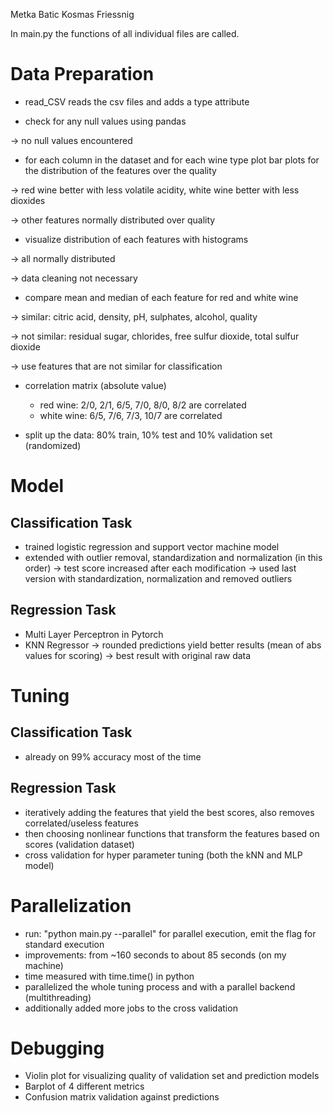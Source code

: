 Metka Batic
Kosmas Friessnig


In main.py the functions of all individual files are called.

#  Data Preparation
- read_CSV reads the csv files and adds a type attribute

- check for any null values using pandas 

-> no null values encountered

- for each column in the dataset and for each wine type plot bar plots for the distribution of the features over the quality

-> red wine better with less volatile acidity, white wine better with less dioxides

-> other features normally distributed over quality

- visualize distribution of each features with histograms

-> all normally distributed

-> data cleaning not necessary

- compare mean and median of each feature for red and white wine

-> similar: citric acid, density, pH, sulphates, alcohol, quality

-> not similar: residual sugar, chlorides, free sulfur dioxide, total sulfur dioxide

-> use features that are not similar for classification

- correlation matrix (absolute value)
    - red wine: 2/0, 2/1, 6/5, 7/0, 8/0, 8/2 are correlated
    - white wine: 6/5, 7/6, 7/3, 10/7 are correlated

- split up the data: 80% train, 10% test and 10% validation set (randomized)

# Model
## Classification Task
- trained logistic regression and support vector machine model
- extended with outlier removal, standardization and normalization (in this order)
-> test score increased after each modification
-> used last version with standardization, normalization and removed outliers

## Regression Task
- Multi Layer Perceptron in Pytorch
- KNN Regressor 
-> rounded predictions yield better results (mean of abs values for scoring)
-> best result with original raw data


# Tuning
## Classification Task
- already on 99% accuracy most of the time

## Regression Task
- iteratively adding the features that yield the best scores, also removes correlated/useless features
- then choosing nonlinear functions that transform the features based on scores (validation dataset)
- cross validation for hyper parameter tuning (both the kNN and MLP model)


# Parallelization
- run: "python main.py --parallel" for parallel execution, emit the flag for standard execution
- improvements: from ~160 seconds to about 85 seconds (on my machine)
- time measured with time.time() in python
- parallelized the whole tuning process and with a parallel backend (multithreading)
- additionally added more jobs to the cross validation

# Debugging
- Violin plot for visualizing quality of validation set and prediction models
- Barplot of 4 different metrics 
- Confusion matrix validation against predictions
